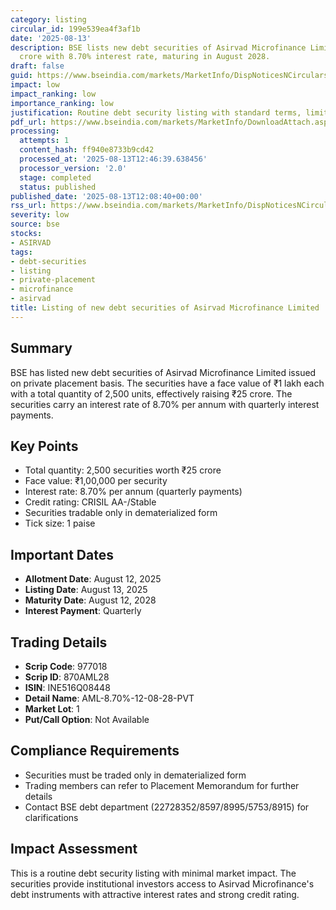 ```yaml
---
category: listing
circular_id: 199e539ea4f3af1b
date: '2025-08-13'
description: BSE lists new debt securities of Asirvad Microfinance Limited worth ₹25
  crore with 8.70% interest rate, maturing in August 2028.
draft: false
guid: https://www.bseindia.com/markets/MarketInfo/DispNoticesNCirculars.aspx?Noticeid={E329D180-F977-47B8-AD01-2FE0FC453C8A}&noticeno=20250813-30&dt=08/13/2025&icount=30&totcount=46&flag=0
impact: low
impact_ranking: low
importance_ranking: low
justification: Routine debt security listing with standard terms, limited market impact
pdf_url: https://www.bseindia.com/markets/MarketInfo/DownloadAttach.aspx?id=20250813-30&attachedId=
processing:
  attempts: 1
  content_hash: ff940e8733b9cd42
  processed_at: '2025-08-13T12:46:39.638456'
  processor_version: '2.0'
  stage: completed
  status: published
published_date: '2025-08-13T12:08:40+00:00'
rss_url: https://www.bseindia.com/markets/MarketInfo/DispNoticesNCirculars.aspx?Noticeid={E329D180-F977-47B8-AD01-2FE0FC453C8A}&noticeno=20250813-30&dt=08/13/2025&icount=30&totcount=46&flag=0
severity: low
source: bse
stocks:
- ASIRVAD
tags:
- debt-securities
- listing
- private-placement
- microfinance
- asirvad
title: Listing of new debt securities of Asirvad Microfinance Limited
---
```


## Summary

BSE has listed new debt securities of Asirvad Microfinance Limited issued on private placement basis. The securities have a face value of ₹1 lakh each with a total quantity of 2,500 units, effectively raising ₹25 crore. The securities carry an interest rate of 8.70% per annum with quarterly interest payments.

## Key Points

- Total quantity: 2,500 securities worth ₹25 crore
- Face value: ₹1,00,000 per security
- Interest rate: 8.70% per annum (quarterly payments)
- Credit rating: CRISIL AA-/Stable
- Securities tradable only in dematerialized form
- Tick size: 1 paise

## Important Dates

- **Allotment Date**: August 12, 2025
- **Listing Date**: August 13, 2025
- **Maturity Date**: August 12, 2028
- **Interest Payment**: Quarterly

## Trading Details

- **Scrip Code**: 977018
- **Scrip ID**: 870AML28
- **ISIN**: INE516Q08448
- **Detail Name**: AML-8.70%-12-08-28-PVT
- **Market Lot**: 1
- **Put/Call Option**: Not Available

## Compliance Requirements

- Securities must be traded only in dematerialized form
- Trading members can refer to Placement Memorandum for further details
- Contact BSE debt department (22728352/8597/8995/5753/8915) for clarifications

## Impact Assessment

This is a routine debt security listing with minimal market impact. The securities provide institutional investors access to Asirvad Microfinance's debt instruments with attractive interest rates and strong credit rating.